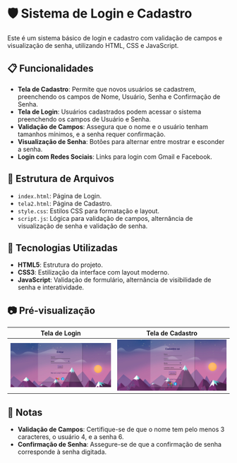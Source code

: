 # 🛡️ Sistema de Login e Cadastro 

Este é um sistema básico de login e cadastro com validação de campos e visualização de senha, utilizando HTML, CSS e JavaScript.

## 📋 Funcionalidades
- **Tela de Cadastro**: Permite que novos usuários se cadastrem, preenchendo os campos de Nome, Usuário, Senha e Confirmação de Senha.
- **Tela de Login**: Usuários cadastrados podem acessar o sistema preenchendo os campos de Usuário e Senha.
- **Validação de Campos**: Assegura que o nome e o usuário tenham tamanhos mínimos, e a senha requer confirmação.
- **Visualização de Senha**: Botões para alternar entre mostrar e esconder a senha.
- **Login com Redes Sociais**: Links para login com Gmail e Facebook.

## 📁 Estrutura de Arquivos
- `index.html`: Página de Login.
- `tela2.html`: Página de Cadastro.
- `style.css`: Estilos CSS para formatação e layout.
- `script.js`: Lógica para validação de campos, alternância de visualização de senha e validação de senha.

## 🚀 Tecnologias Utilizadas
- **HTML5**: Estrutura do projeto.
- **CSS3**: Estilização da interface com layout moderno.
- **JavaScript**: Validação de formulário, alternância de visibilidade de senha e interatividade.

## 📷 Pré-visualização
Tela de Login | Tela de Cadastro
:-------------------------:|:-------------------------:
![Login](/imgs/tela-login.png) | ![Cadastro](/imgs/tela-cadastro.png)

## 📝 Notas
- **Validação de Campos**: Certifique-se de que o nome tem pelo menos 3 caracteres, o usuário 4, e a senha 6.
- **Confirmação de Senha**: Assegure-se de que a confirmação de senha corresponde à senha digitada.

